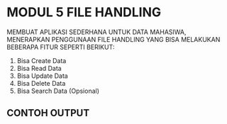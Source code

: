 # MODUL 5 FILE HANDLING
MEMBUAT APLIKASI SEDERHANA UNTUK DATA MAHASIWA, MENERAPKAN PENGGUNAAN 
FILE HANDLING YANG BISA MELAKUKAN BEBERAPA FITUR SEPERTI BERIKUT:
1. Bisa Create Data
2. Bisa Read Data
3. Bisa Update Data
4. Bisa Delete Data
5. Bisa Search Data (Opsional)
 ## CONTOH OUTPUT
